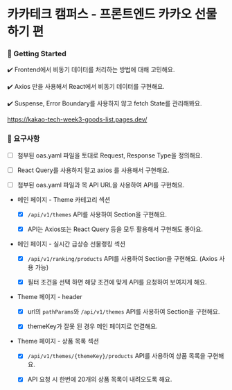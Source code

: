 <h1> 카카테크 캠퍼스 - 프론트엔드 카카오 선물하기 편</h1>

<h3> 🚀 Getting Started</h3>

✔️ Frontend에서 비동기 데이터를 처리하는 방법에 대해 고민해요.

✔️ Axios 만을 사용해서 React에서 비동기 데이터를 구현해요.

✔️ Suspense, Error Boundary를 사용하지 않고 fetch State를 관리해봐요.

https://kakao-tech-week3-goods-list.pages.dev/

<h3>📝 요구사항</h3>

- [ ] 첨부된 oas.yaml 파일을 토대로 Request, Response Type을 정의해요.

- [ ] React Query를 사용하지 말고 axios 를 사용해서 구현해요.

- [ ] 첨부된 oas.yaml 파일과 목 API URL을 사용하여 API를 구현해요.

- 메인 페이지 - Theme 카테고리 섹션

  - [x] `/api/v1/themes` API를 사용하여 Section을 구현해요.

  - [x] API는 Axios또는 React Query 등을 모두 활용해서 구현해도 좋아요.

- 메인 페이지 - 실시간 급상승 선물랭킹 섹션

  - [x] `/api/v1/ranking/products` API를 사용하여 Section을 구현해요. (Axios 사용 가능)

  - [x] 필터 조건을 선택 하면 해당 조건에 맞게 API를 요청하여 보여지게 해요.

- Theme 페이지 - header

  - [x] url의 `pathParams`와 `/api/v1/themes` API를 사용하여 Section을 구현해요.

  - [x] themeKey가 잘못 된 경우 메인 페이지로 연결해요.

- Theme 페이지 - 상품 목록 섹션

  - [x] `/api/v1/themes/{themeKey}/products` API를 사용하여 상품 목록을 구현해요.

  - [x] API 요청 시 한번에 20개의 상품 목록이 내려오도록 해요.
